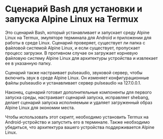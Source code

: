 # Сценарий Bash для установки и запуска Alpine Linux на Termux

Это сценарий Bash, который устанавливает и запускает среду Alpine Linux на Termux, эмуляторе терминала для Android и приложении для работы в среде Linux. Сценарий проверяет, существует ли папка с файловой системой Alpine Linux, и если существует, пропускает процесс загрузки. В противном случае он загружает корневую файловую систему Alpine Linux для архитектуры устройства и извлекает ее в указанную папку.

Сценарий также настраивает pulseaudio, звуковой сервер, чтобы включить звук в среде Alpine Linux. Он изменяет конфигурационные файлы pulseaudio и устанавливает сервер pulseaudio на 127.0.0.1.

Наконец, сценарий готовит дополнительные компоненты для первого запуска среды, настраивает сценарий запуска, исправляет shebang, делает сценарий запуска исполняемым и удаляет загруженный образ Alpine Linux для экономии места.

Чтобы использовать этот скрипт, необходимо установить Termux на Android-устройство и запустить его в терминале. Также необходимо убедиться, что архитектура вашего устройства поддерживается Alpine Linux.
